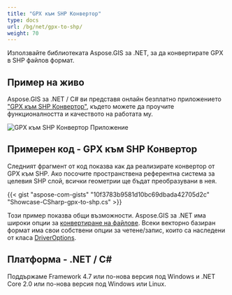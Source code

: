 ```yaml
---
title: "GPX към SHP Конвертор"
type: docs
url: /bg/net/gpx-to-shp/
weight: 70
---
```


Използвайте библиотеката Aspose.GIS за .NET, за да конвертирате GPX в SHP файлов формат.

## **Пример на живо**

Aspose.GIS за .NET / C# ви представя онлайн безплатно приложението ["GPX към SHP Конвертор"](https://products.aspose.app/gis/conversion/gpx-to-shp), където можете да проучите функционалността и качеството на работата му.

![GPX към SHP Конвертор Приложение](conversion.png)

## **Примерен код - GPX към SHP Конвертор**

Следният фрагмент от код показва как да реализирате конвертор от GPX към SHP. Ако посочите пространствена референтна система за целевия SHP слой, всички геометрии ще бъдат преобразувани в нея. 

{{< gist "aspose-com-gists" "10f3783b9581d10bc69dbada42705d2c" "Showcase-CSharp-gpx-to-shp.cs" >}}

Този пример показва общи възможности. Aspose.GIS за .NET има широки опции за [конвертиране на файлове](https://docs.aspose.com/gis/net/vector-layers/). Всеки векторно базиран формат има свои собствени опции за четене/запис, които са наследени от класа [DriverOptions](https://reference.aspose.com/gis/net/aspose.gis/driveroptions).

## **Платформа - .NET / C#**

Поддържаме Framework 4.7 или по-нова версия под Windows и .NET Core 2.0 или по-нова версия под Windows или Linux.
